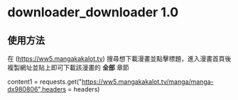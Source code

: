 # downloader_downloader 1.0
## 使用方法
在 (https://ww5.mangakakalot.tv)
搜尋想下載漫畫並點擊標題，進入漫畫首頁後複製網址並貼上即可下載該漫畫的 **全部** 章節

content1 = requests.get("https://ww5.mangakakalot.tv/manga/manga-dx980806",headers = headers)
